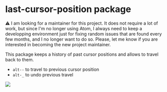 # last-cursor-position package

:warning: I am looking for a maintainer for this project. It does not require a lot of work, but since I'm no longer using Atom, I always need to keep a developping environment just for fixing random issues that are found every few months, and I no longer want to do so. Please, let me know if you are interested in becoming the new project maintainer.

This package keeps a history of past cursor positions and allows to travel
back to them.

* `alt--` to travel to previous cursor position
* `alt-_` to undo previous travel

![](http://i.imgur.com/NjtH1SJ.gif)
